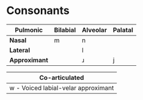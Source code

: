 ﻿# Consonants
|Pulmonic|Bilabial|Alveolar|Palatal|
|---------------------|--------|--------|-------|
|**Nasal**|m|n||
|**Lateral**||l||
|**Approximant**||ɹ|j|

|Co-articulated|
|-----------------------------|
|w - Voiced labial-velar approximant|


